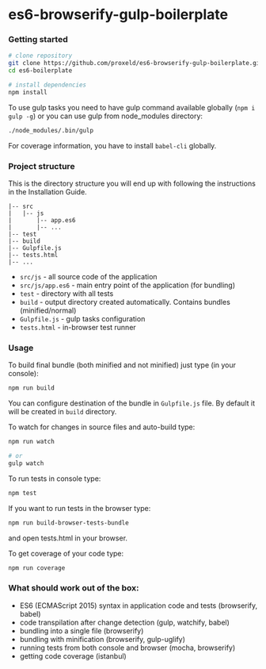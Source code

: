 es6-browserify-gulp-boilerplate
===============================

### Getting started

```bash
# clone repository
git clone https://github.com/proxeld/es6-browserify-gulp-boilerplate.git es6-boilerplate
cd es6-boilerplate

# install dependencies
npm install
```

To use gulp tasks you need to have gulp command available globally (`npm i gulp -g`) or you can use gulp from node_modules directory:

```bash
./node_modules/.bin/gulp
```

For coverage information, you have to install `babel-cli` globally.

### Project structure

This is the directory structure you will end up with following the instructions in the Installation Guide.

    |-- src 
    |   |-- js
    |       |-- app.es6
    |       |-- ...
    |-- test
    |-- build
    |-- Gulpfile.js
    |-- tests.html
    |-- ...

* `src/js` - all source code of the application
* `src/js/app.es6` - main entry point of the application (for bundling)
* `test` - directory with all tests
* `build` - output directory created automatically. Contains bundles (minified/normal)
* `Gulpfile.js` - gulp tasks configuration
* `tests.html` - in-browser test runner

### Usage

To build final bundle (both minified and not minified) just type (in your console):

```bash
npm run build
```

You can configure destination of the bundle in `Gulpfile.js` file. By default it will be created in ```build``` directory.

To watch for changes in source files and auto-build type:

```bash
npm run watch

# or
gulp watch
```

To run tests in console type:

```bash
npm test
```

If you want to run tests in the browser type:

```bash
npm run build-browser-tests-bundle
```
and open tests.html in your browser.

To get coverage of your code type:

```bash
npm run coverage
```

### What should work out of the box:

- ES6 (ECMAScript 2015) syntax in application code and tests (browserify, babel)
- code transpilation after change detection (gulp, watchify, babel)
- bundling into a single file (browserify)
- bundling with minification (browserify, gulp-uglify) 
- running tests from both console and browser (mocha, browserify)
- getting code coverage (istanbul)
